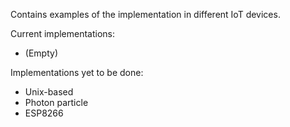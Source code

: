 Contains examples of the implementation in different IoT devices.

Current implementations:
* (Empty)

Implementations yet to be done:
* Unix-based
* Photon particle
* ESP8266